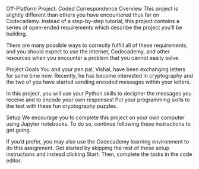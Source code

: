 Off-Platform Project: Coded Correspondence
Overview
This project is slightly different than others you have encountered thus far on Codecademy. Instead of a step-by-step tutorial, this project contains a series of open-ended requirements which describe the project you’ll be building.

There are many possible ways to correctly fulfill all of these requirements, and you should expect to use the internet, Codecademy, and other resources when you encounter a problem that you cannot easily solve.

Project Goals
You and your pen pal, Vishal, have been exchanging letters for some time now. Recently, he has become interested in cryptography and the two of you have started sending encoded messages within your letters.

In this project, you will use your Python skills to decipher the messages you receive and to encode your own responses! Put your programming skills to the test with these fun cryptography puzzles.

Setup
We encourage you to complete this project on your own computer using Jupyter notebooks. To do so, continue following these instructions to get going.

If you’d prefer, you may also use the Codecademy learning environment to do this assignment. Get started by skipping the rest of these setup instructions and instead clicking Start. Then, complete the tasks in the code editor.
